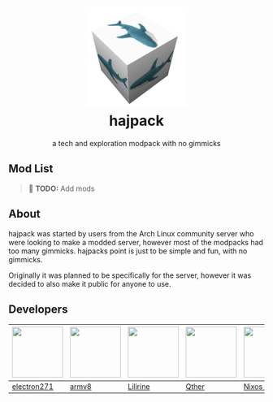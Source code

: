 <h1 align="center">
    <img src="assets/hajpacktransparent.png" alt="hajpack logo" width="200"><br>
	hajpack
</h3>
<div align="center">
    a tech and exploration modpack with no gimmicks
</div>

## Mod List
> 📝 **TODO:** Add mods

## About
hajpack was started by users from the Arch Linux community server who were looking to make a modded server, however most of the modpacks had too many gimmicks. hajpacks point is just to be simple and fun, with no gimmicks.


Originally it was planned to be specifically for the server, however it was decided to also make it public for anyone to use.

## Developers
| <img src="https://github.com/electron271.png" width="100" height="100"> | <img src="https://github.com/armv8-a.png" width="100" height="100"> | <img src="https://github.com/RPMYT.png" width="100" height="100"> | <img src="https://github.com/altqther.png" width="100" height="100"> | <img src="https://github.com/nixos-goddess.png" width="100" height="100"> | <img src="https://github.com/gaussandhisgun.png" width="100" height="100"> |
|-------------------------------------------------------------------------|---------------------------------------------------------------------|-------------------------------------------------------------------|----------------------------------------------------------------------|---------------------------------------------------------------------------|----------------------------------------------------------------------------|
| [electron271](https://github.com/electron271)                           | [armv8](https://github.com/armv8-a)                                 | [Lilirine](https://github.com/RPMYT)                           | [Qther](https://github.com/altqther)                                 | [Nixos Goddess](https://github.com/nixos-goddess)                         | [Gravitos](https://github.com/gaussandhisgun)                              |
